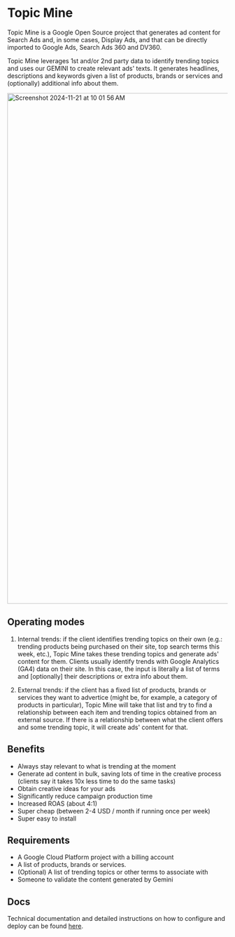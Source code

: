 <!--
 Copyright 2023 Google LLC

 Licensed under the Apache License, Version 2.0 (the "License");
 you may not use this file except in compliance with the License.
 You may obtain a copy of the License at

      https://www.apache.org/licenses/LICENSE-2.0

 Unless required by applicable law or agreed to in writing, software
 distributed under the License is distributed on an "AS IS" BASIS,
 WITHOUT WARRANTIES OR CONDITIONS OF ANY KIND, either express or implied.
 See the License for the specific language governing permissions and
 limitations under the License.
 -->

# Topic Mine

Topic Mine is a Google Open Source project that generates ad content for Search Ads and, in some cases, Display Ads, and that can be directly imported to Google Ads, Search Ads 360 and DV360.

Topic Mine leverages 1st and/or 2nd party data to identify trending topics and uses our GEMINI to create relevant ads' texts. It generates headlines, descriptions and keywords given a list of products, brands or services and (optionally) additional info about them.

<img width="1164" alt="Screenshot 2024-11-21 at 10 01 56 AM" src="https://github.com/user-attachments/assets/bd192502-bfe0-420a-bff4-8f0e18f82446">

## Operating modes

1. Internal trends: if the client identifies trending topics on their own (e.g.: trending products being purchased on their site, top search terms this week, etc.), Topic Mine takes these trending topics and generate ads' content for them. Clients usually identify trends with Google Analytics (GA4) data on their site. In this case, the input is literally a list of terms and [optionally] their descriptions or extra info about them.

2. External trends: if the client has a fixed list of products, brands or services they want to advertice (might be, for example, a category of products in particular), Topic Mine will take that list and try to find a relationship between each item and trending topics obtained from an external source. If there is a relationship between what the client offers and some trending topic, it will create ads' content for that.

## Benefits

- Always stay relevant to what is trending at the moment
- Generate ad content in bulk, saving lots of time in the creative process (clients say it takes 10x less time to do the same tasks)
- Obtain creative ideas for your ads
- Significantly reduce campaign production time
- Increased ROAS (about 4:1)
- Super cheap (between 2-4 USD / month if running once per week)
- Super easy to install

## Requirements

- A Google Cloud Platform project with a billing account
- A list of products, brands or services.
- (Optional) A list of trending topics or other terms to associate with
- Someone to validate the content generated by Gemini


## Docs

Technical documentation and detailed instructions on how to configure and deploy can be found [here](https://github.com/google-marketing-solutions/topic-mine/wiki).
